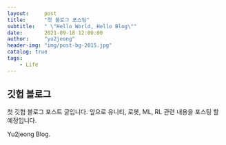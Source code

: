 ```yaml
---
layout:     post
title:      "첫 블로그 포스팅"
subtitle:   " \"Hello World, Hello Blog\""
date:       2021-09-18 12:00:00
author:     "yu2jeong"
header-img: "img/post-bg-2015.jpg"
catalog: true
tags:
    - Life
---
```





<p id = "build"></p>

## 깃헙 블로그 

첫 깃헙 블로그 포스트 글입니다. 앞으로 유니티, 로봇, ML, RL 관련 내용을 포스팅 할 예정입니다.

Yu2jeong Blog.

